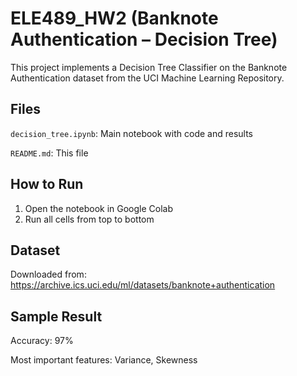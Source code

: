 # ELE489_HW2  (Banknote Authentication – Decision Tree)
This project implements a Decision Tree Classifier on the Banknote Authentication dataset from the UCI Machine Learning Repository.

## Files
 `decision_tree.ipynb`: Main notebook with code and results
 
 `README.md`: This file

## How to Run
1. Open the notebook in Google Colab
2. Run all cells from top to bottom

## Dataset
Downloaded from: https://archive.ics.uci.edu/ml/datasets/banknote+authentication

## Sample Result
Accuracy: 97%

Most important features: Variance, Skewness
